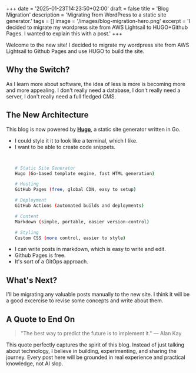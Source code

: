 +++
date = '2025-01-23T14:23:50+02:00'
draft = false
title = 'Blog Migration'
description = 'Migrating from WordPress to a static site generator.'
tags = []
image = '/images/blog-migration-hero.png'
excerpt = 'I decided to migrate my wordpress site from AWS Lightsail to HUGO+Github Pages. I wanted to explain this with a post.'
+++

Welcome to the new site! I decided to migrate my wordpress site from AWS Lightsail to Github Pages and use HUGO to build the site.

## Why the Switch?

As I learn more about software, the idea of less is more is becoming more and more appealing.
I don't really need a database, I don't really need a server, I don't really need a full fledged CMS.

## The New Architecture

This blog is now powered by [**Hugo**](https://gohugo.io/), a static site generator written in Go.

- I could style it it to look like a terminal, which I like.
- I want to be able to create code snippets.
    ```bash


    # Static Site Generator
    Hugo (Go-based template engine, fast HTML generation)

    # Hosting
    GitHub Pages (free, global CDN, easy to setup)

    # Deployment
    GitHub Actions (automated builds and deployments)

    # Content
    Markdown (simple, portable, easier version-control)

    # Styling
    Custom CSS (more control, easier to style)
    ```
- I can write posts in markdown, which is easy to write and edit.
- Github Pages is free.
- It's sort of a GitOps approach.

## What's Next?

I'll be migrating any valuable posts manually to the new site.
I think it will be a good excercise to revise some concepts and write about them.

## A Quote to End On

> "The best way to predict the future is to implement it." 
> — Alan Kay

This quote perfectly captures the spirit of this blog. 
Instead of just talking about technology, I believe in building, experimenting, and sharing the journey. 
Every post here will be grounded in real experience and practical knowledge, not AI slop.
